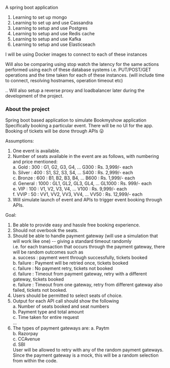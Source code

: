 A spring boot application 
1. Learning to set up mongo
2. Learning to set up and use Cassandra
3. Learning to setup and use Postgres
4. Learning to setup and use Redis cache
5. Learning to setup and use Kafka
6. Learning to setup and use Elasticseach


I will be using Docker images to connect to each of these instances 

Will also be comparing using stop watch the latency for the same actions performed using each of these database systems
i.e. PUT/POST/GET operations and the time taken for each of these instances.
(will include time to connect, resolving hostnames, operation timeout etc)

.. Will also setup a reverse proxy and loadbalancer later during the development of the project.

### About the project
Spring boot based application to simulate Bookmyshow application
Specifically booking a particular event. 
There will be no UI for the app. Booking of tickets will be done through APIs 😛



Assumptions:
1. One event is available.
2. Number of seats available in the event are as follows, with numbering and price mentioned: <br>
   a. Gold : 300 : G1, G2, G3, G4, ... G300 : Rs. 3,999/- each <br>
   b. Silver : 400 : S1, S2, S3, S4, ... S400 : Rs. 2,999/- each <br>
   c. Bronze : 600 : B1, B2, B3, B4, ... B600 : Rs. 1,999/- each <Br>
   d. General : 1000 : GL1, GL2, GL3, GL4, ... GL1000 : Rs. 999/- each <br>
   e. VIP : 100 : V1, V2, V3, V4, ... V100 : Rs. 9,999/- each <br>
   f. VVIP : 50 : VV1, VV2, VV3, VV4, ... VV50 : Rs. 12,999/- each <br>
3. Will simulate launch of event and APIs to trigger event booking through APIs.

Goal:
1. Be able to provide easy and hassle free booking experience.
2. Should not overbook the seats.
3. Should be able to handle payment gateway (will use a simulation that will work like one) -- giving a standard timeout randomly <Br>
   i.e. for each transaction that occurs through the payment gateway, there will be random outcomes such as <br>
   a. success  : payment went through successfully, tickets booked <br>
   b. failure  : Payment will be retried once, tickets booked <br>
   c. failure  : No payment retry, tickets not booked <br>
   d. failure  : Timeout from payment gateway, retry with a different gateway, tickets booked <br>
   e. failure  : Timeout from one gateway, retry from different gateway also failed, tickets not booked. <br>
5. Users should be permitted to select seats of choice.
6. Output for each API call should show the following <br>
   a. Number of seats booked and seat numbers <br>
   b. Payment type and total amount <br>
   c. Time taken for entire request <br>
   ...
7. The types of payment gateways are:
   a. Paytm <br>
   b. Razorpay <br>
   c. CCAvenue <br>
   d. SBI <br>
  User will be allowed to retry with any of the random payment gateways. Since the payment gateway is a mock, this will be a random selection from within the code.



